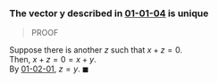 ### The vector y described in [01-01-04](01-01-04.md) is unique

> PROOF

Suppose there is another $z$ such that $x+z = 0$. \
Then, $x+z = 0 = x+y$. \
By [01-02-01](01-02-01.md), $z=y$. $\blacksquare$